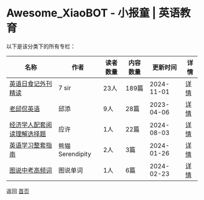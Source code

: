 # Awesome_XiaoBOT - 小报童 | 英语教育

以下是该分类下的所有专栏：

| 名称 | 作者 | 读者数量 | 内容数量 | 更新时间 | 详情 |
|------|------|----------|----------|----------|------|
| [英语日食记外刊精读](https://xiaobot.net/p/Englishous-eco?refer=9c3f1c95-a052-465a-9902-f6d75080262a) | 7 sir | 23人 | 189篇 |  2024-11-01 | [详情](data/Englishous-eco.md) |
| [老邱侃英语](https://xiaobot.net/p/english?refer=9c3f1c95-a052-465a-9902-f6d75080262a) | 邱添 | 9人 | 28篇 |  2023-04-06 | [详情](data/english.md) |
| [经济学人配套阅读理解选择题](https://xiaobot.net/p/remotecoder?refer=9c3f1c95-a052-465a-9902-f6d75080262a) | 应许 | 1人 | 22篇 |  2024-08-03 | [详情](data/remotecoder.md) |
| [英语学习整套指南](https://xiaobot.net/p/panda2024?refer=9c3f1c95-a052-465a-9902-f6d75080262a) | 熊猫Serendipity | 2人 | 3篇 |  2024-01-26 | [详情](data/panda2024.md) |
| [图说中考高频词](https://xiaobot.net/p/wkbwords?refer=9c3f1c95-a052-465a-9902-f6d75080262a) | 图说单词 | 1人 | 6篇 |  2024-02-23 | [详情](data/wkbwords.md) |


返回 [首页](../README.md)
